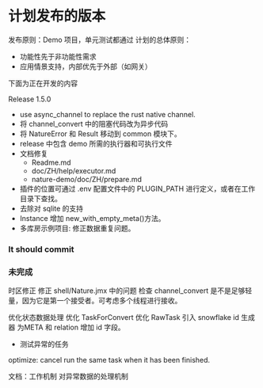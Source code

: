 # 计划发布的版本

发布原则：Demo 项目，单元测试都通过 计划的总体原则：

- 功能性先于非功能性需求
- 应用情景支持，内部优先于外部（如网关）

下面为正在开发的内容

Release 1.5.0

- use async_channel to replace the rust native channel.
- 将 channel_convert 中的阻塞代码改为异步代码  
- 将 NatureError 和 Result 移动到 common 模块下。
- release 中包含 demo 所需的执行器和可执行文件
- 文档修复
  - Readme.md
  - doc/ZH/help/executor.md
  - nature-demo/doc/ZH/prepare.md
- 插件的位置可通过 .env 配置文件中的 PLUGIN_PATH 进行定义，或者在工作目录下查找。
- 去除对 sqlite 的支持
- Instance 增加 new_with_empty_meta()方法。
- 多库房示例项目: 修正数据重复问题。

### It should commit

### 未完成

时区修正
修正 shell/Nature.jmx 中的问题
检查 channel_convert 是不是足够轻量，因为它是第一个接受者。可考虑多个线程进行接收。

优化状态数据处理
优化 TaskForConvert
优化 RawTask
引入 snowflake id 生成器
为META 和 relation 增加 id 字段。

- 测试异常的任务

optimize: cancel run the same task when it has been finished.

文档：工作机制
对异常数据的处理机制
